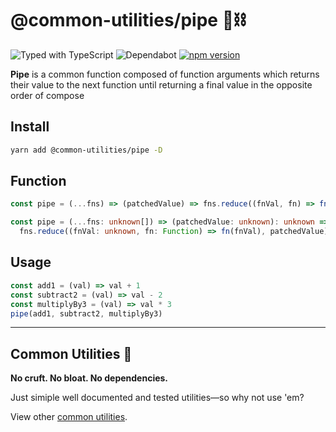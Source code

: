 # @common-utilities/pipe 🧰⛓

![Typed with TypeScript](https://flat.badgen.net/badge/icon/Typed?icon=typescript&label&labelColor=blue&color=555555)
![Dependabot](https://badgen.net/dependabot/badgen/yowainwright/common-utilities?icon=dependabot)
[![npm version](https://badge.fury.io/js/%40common-utilities%2Fpipe.svg)](https://badge.fury.io/js/%40common-utilities%2Fpipe)

**Pipe** is a common function composed of function arguments which returns their value to the next function until returning a final value in the opposite order of compose

## Install

```bash
yarn add @common-utilities/pipe -D
```

## Function

```javascript
const pipe = (...fns) => (patchedValue) => fns.reduce((fnVal, fn) => fn(fnVal), patchedValue)
```

```typescript
const pipe = (...fns: unknown[]) => (patchedValue: unknown): unknown =>
  fns.reduce((fnVal: unknown, fn: Function) => fn(fnVal), patchedValue)
```

## Usage

```javascript
const add1 = (val) => val + 1
const subtract2 = (val) => val - 2
const multiplyBy3 = (val) => val * 3
pipe(add1, subtract2, multiplyBy3)
```

---

## Common Utilities 🧰

**No cruft. No bloat. No dependencies.**

Just simiple well documented and tested utilities—so why not use 'em?

View other [common utilities](https://github.com/yowainwright/common-utilities).
